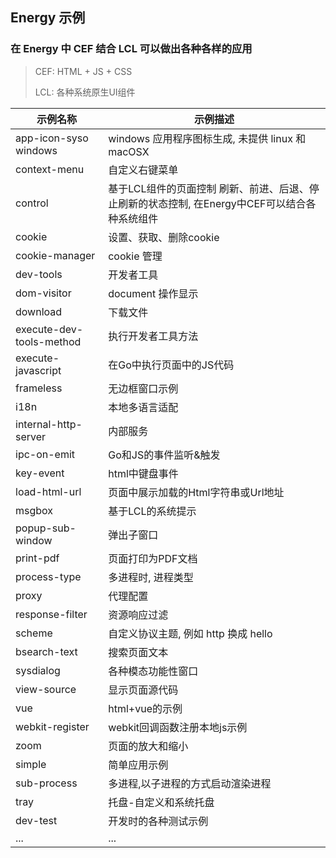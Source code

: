 ## Energy 示例
### 在 Energy 中 CEF 结合 LCL 可以做出各种各样的应用
> CEF: HTML + JS + CSS 
> 
> LCL: 各种系统原生UI组件

| 示例名称                     | 示例描述                                                   |
|--------------------------|--------------------------------------------------------|
| app-icon-syso windows    | windows 应用程序图标生成, 未提供 linux 和 macOSX                   |
| context-menu             | 自定义右键菜单                                                |
| control                  | 基于LCL组件的页面控制 刷新、前进、后退、停止刷新的状态控制, 在Energy中CEF可以结合各种系统组件 |
| cookie                   | 设置、获取、删除cookie                                         |
| cookie-manager           | cookie 管理                                              |
| dev-tools                | 开发者工具                                                  |
| dom-visitor              | document 操作显示                                          |
| download                 | 下载文件                                                   |
| execute-dev-tools-method | 执行开发者工具方法                                              |
| execute-javascript       | 在Go中执行页面中的JS代码                                         |
| frameless                | 无边框窗口示例                                                |
| i18n                     | 本地多语言适配                                                |
| internal-http-server     | 内部服务                                                   |
| ipc-on-emit              | Go和JS的事件监听&触发                                          |
| key-event                | html中键盘事件                                              |
| load-html-url            | 页面中展示加载的Html字符串或Url地址                                  |
| msgbox                   | 基于LCL的系统提示                                             |
| popup-sub-window         | 弹出子窗口                                                  |
| print-pdf                | 页面打印为PDF文档                                             |
| process-type             | 多进程时, 进程类型                                             |
| proxy                    | 代理配置                                                   |
| response-filter          | 资源响应过滤                                                 |
| scheme                   | 自定义协议主题, 例如 http 换成 hello                              |
| bsearch-text             | 搜索页面文本                                                 |
| sysdialog                | 各种模态功能性窗口                                              |
| view-source              | 显示页面源代码                                                |
| vue                      | html+vue的示例                                            |
| webkit-register          | webkit回调函数注册本地js示例                                     |
| zoom                     | 页面的放大和缩小                                               |
| simple                   | 简单应用示例                                                 |
| sub-process              | 多进程,以子进程的方式启动渲染进程                                      |
| tray                     | 托盘-自定义和系统托盘                                            |
| dev-test                 | 开发时的各种测试示例                                             |
| ...                      | ...                                                    |